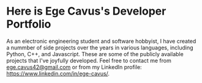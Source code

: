 # Here is Ege Cavus's Developer Portfolio
As an electronic engineering student and software hobbyist, I have created a nummber of side projects over the years in various languages, including Python, C++, and Javascript. These are some of the publicly available projects that I've joyfully developed. Feel free to contact me from ege.cavus42@gmail.com or from my LinkedIn profile: https://www.linkedin.com/in/ege-cavus/.
